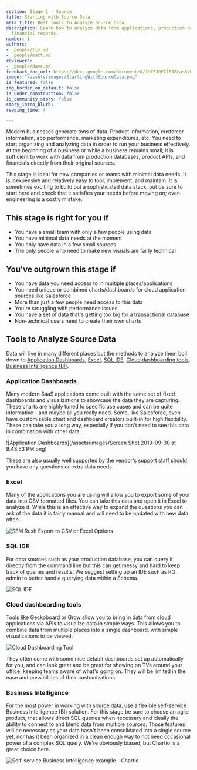 ```yaml
---
section: Stage 1 - Source
title: Starting with Source Data
meta_title: Best Tools to Analyze Source Data
description: Learn how to analyze data from applications, production databases, and
  financial records.
number: 1
authors:
- _people/tim.md
- _people/matt.md
reviewers:
- _people/dave.md
feedback_doc_url: https://docs.google.com/document/d/1HZP3QEClSJ8Las8xU5zq9RxCiXmondQRlDsU6skpqDk/edit?usp=sharing
image: "/assets/images/StartingWithSourceData.png"
is_featured: false
img_border_on_default: false
is_under_construction: false
is_community_story: false
story_intro_blurb: ''
reading_time: 4

---
```

Modern businesses generate tons of data. Product information, customer information, app performance, marketing expenditures, etc. You need to start organizing and analyzing data in order to run your business effectively. At the beginning of a business or while a business remains small, it is sufficient to work with data from production databases, product APIs, and financials directly from their original sources.

This stage is ideal for new companies or teams with minimal data needs.  It is inexpensive and relatively easy to tool, implement, and maintain.  It is sometimes exciting to build out a sophisticated data stack, but be sure to start here and check that it satisfies your needs before moving on; over-engineering is a costly mistake.

## This stage is right for you if

* You have a small team with only a few people using data
* You have minimal data needs at the moment
* You only have data in a few small sources
* The only people who need to make new visuals are fairly technical

## You've outgrown this stage if

* You have data you need access to in multiple places/applications
* You need unique or combined charts/dashboards for cloud application sources like Salesforce
* More than just a few people need access to this data
* You're struggling with performance issues
* You have a set of data that's getting too big for a transactional database
* Non-technical users need to create their own charts

## Tools to Analyze Source Data

Data will live in many different places but the methods to analyze them boil down to [Application Dashboards](#application-dashboards), [Excel](#excel), [SQL IDE](#sql-ide), [Cloud dashboarding tools](#cloud-dashboarding-tools), [Business Intelligence (BI)](#business-intelligence).

### Application Dashboards

Many modern SaaS applications come built with the same set of fixed dashboards and visualizations to showcase the data they are capturing. These charts are highly tuned to specific use cases and can be quite informative - and maybe all you really need.  Some, like Salesforce, even have customizable chart and dashboard creators built-in for high flexibility.  These can take you a long way, especially if you don't need to see this data in combination with other data.

![Application Dashboards](/assets/images/Screen Shot 2019-09-30 at 9.48.53 PM.png)

These are also usually well supported by the vendor's support staff should you have any questions or extra data needs.

### Excel

Many of the applications you are using will allow you to export some of your data into CSV formatted files. You can take this data and open it in Excel to analyze it. While this is an effective way to expand the questions you can ask of the data it is fairly manual and will need to be updated with new data often.

![SEM Rush Export to CSV or Excel Options](http://img.chartio.com/dd1ab48cd773/Image%202019-10-20%20at%203.32.59%20PM.png)

### SQL IDE

For data sources such as your production database, you can query it directly from the command line but this can get messy and hard to keep track of queries and results. We suggest setting up an IDE such as PG admin to better handle querying data within a Schema.

![SQL IDE](http://img.chartio.com/9d64acb901f5/Image%202019-10-20%20at%205.51.42%20PM.png)

### Cloud dashboarding tools

Tools like Geckoboard or Grow allow you to bring in data from cloud applications via APIs to visualize data in simple ways. This allows you to combine data from multiple places into a single dashboard, with simple visualizations to be viewed.

![Cloud Dashboarding Tool](/assets/images/CloudDashboardingTool.png "Cloud Dashboard")

They often come with some nice default dashboards set up automatically for you, and can look great and be great for showing on TVs around your office, keeping teams aware of what's going on.  They will be limited in the ease and possibilities of their customizations.

### Business Intelligence

For the most power in working with source data, use a flexible self-service Business Intelligence (BI) solution.  For this stage be sure to choose an agile product, that allows direct SQL queries when necessary and ideally the ability to connect to and blend data from multiple sources.  Those features will be necessary as your data hasn't been consolidated into a single source yet, nor has it been organized in a clean enough way to not need occasional power of a complex SQL query.  We're obviously biased, but Chartio is a great choice here.

![Self-service Business Intelligence example - Chartio](https://lh3.googleusercontent.com/tVP2nWD1EG5z4PYR2DfkazTXQtXGC3vGlmunB7aPE28bAWge0w5xRm4YL8hseiPLi_tc0kFJhQv863muCvjUguyffoClHes2nw0aMHtYSkjR2iuv8I0NmEod2Syc6-kbCoRQtP5Y)

